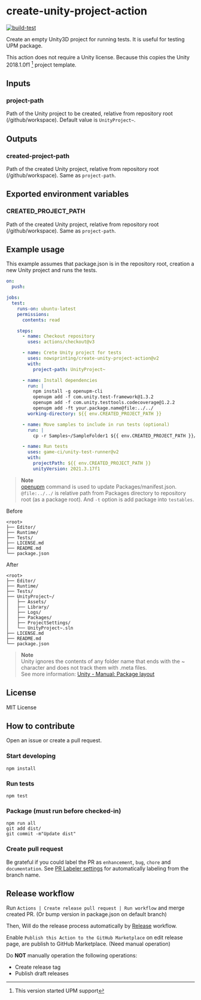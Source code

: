 # create-unity-project-action

[![build-test](https://github.com/nowsprinting/create-unity-project-action/actions/workflows/test.yml/badge.svg)](https://github.com/nowsprinting/create-unity-project-action/actions/workflows/test.yml)


Create an empty Unity3D project for running tests.
It is useful for testing UPM package.

This action does not require a Unity license.
Because this copies the Unity 2018.1.0f1 [^1] project template.

[^1]: This version started UPM support


## Inputs

### project-path

Path of the Unity project to be created, relative from repository root (/github/workspace).
Default value is `UnityProject~`.


## Outputs

### created-project-path

Path of the created Unity project, relative from repository root (/github/workspace).
Same as `project-path`.


## Exported environment variables

### CREATED\_PROJECT\_PATH

Path of the created Unity project, relative from repository root (/github/workspace).
Same as `project-path`.


## Example usage

This example assumes that package.json is in the repository root, creation a new Unity project and runs the tests.

```yaml
on:
  push:

jobs:
  test:
    runs-on: ubuntu-latest
    permissions:
      contents: read

    steps:
      - name: Checkout repository
        uses: actions/checkout@v3

      - name: Crete Unity project for tests
        uses: nowsprinting/create-unity-project-action@v2
        with:
          project-path: UnityProject~

      - name: Install dependencies
        run: |
          npm install -g openupm-cli
          openupm add -f com.unity.test-framework@1.3.2
          openupm add -f com.unity.testtools.codecoverage@1.2.2
          openupm add -ft your.package.name@file:../../
        working-directory: ${{ env.CREATED_PROJECT_PATH }}

      - name: Move samples to include in run tests (optional)
        run: |
          cp -r Samples~/SampleFolder1 ${{ env.CREATED_PROJECT_PATH }}/Assets/

      - name: Run tests
        uses: game-ci/unity-test-runner@v2
        with:
          projectPath: ${{ env.CREATED_PROJECT_PATH }}
          unityVersion: 2021.3.17f1
```

> **Note**  
> [openupm](https://github.com/openupm/openupm-cli) command is used to update Packages/manifest.json.
> `@file:../../` is relative path from Packages directory to repository root (as a package root).
> And `-t` option is add package into `testables`.

Before

```shell
<root>
├── Editor/
├── Runtime/
├── Tests/
├── LICENSE.md
├── README.md
└── package.json
```

After

```shell
<root>
├── Editor/
├── Runtime/
├── Tests/
├── UnityProject~/
│   ├── Assets/
│   ├── Library/
│   ├── Logs/
│   ├── Packages/
│   ├── ProjectSettings/
│   └── UnityProject~.sln
├── LICENSE.md
├── README.md
└── package.json
```

> **Note**  
> Unity ignores the contents of any folder name that ends with the ~ character and does not track them with .meta files.  
> See more information: [Unity - Manual:  Package layout](https://docs.unity3d.com/Manual/cus-layout.html)


## License

MIT License


## How to contribute

Open an issue or create a pull request.

### Start developing

```shell
npm install
```

### Run tests

```shell
npm test
```

### Package (must run before checked-in)

```shell
npm run all
git add dist/
git commit -m"Update dist"
```

### Create pull request

Be grateful if you could label the PR as `enhancement`, `bug`, `chore` and `documentation`. See [PR Labeler settings](.github/pr-labeler.yml) for automatically labeling from the branch name.


## Release workflow

Run `Actions | Create release pull request | Run workflow` and merge created PR.
(Or bump version in package.json on default branch)

Then, Will do the release process automatically by [Release](.github/workflows/release.yml) workflow.

Enable `Publish this Action to the GitHub Marketplace` on edit release page, are publish to GitHub Marketplace.
(Need manual operation)

Do **NOT** manually operation the following operations:

- Create release tag
- Publish draft releases
